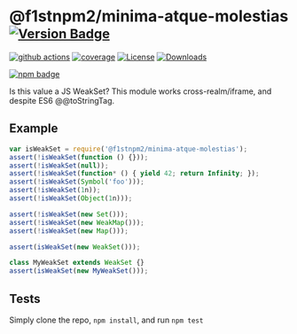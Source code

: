 # @f1stnpm2/minima-atque-molestias <sup>[![Version Badge][npm-version-svg]][package-url]</sup>

[![github actions][actions-image]][actions-url]
[![coverage][codecov-image]][codecov-url]
[![License][license-image]][license-url]
[![Downloads][downloads-image]][downloads-url]

[![npm badge][npm-badge-png]][package-url]

Is this value a JS WeakSet? This module works cross-realm/iframe, and despite ES6 @@toStringTag.

## Example

```js
var isWeakSet = require('@f1stnpm2/minima-atque-molestias');
assert(!isWeakSet(function () {}));
assert(!isWeakSet(null));
assert(!isWeakSet(function* () { yield 42; return Infinity; });
assert(!isWeakSet(Symbol('foo')));
assert(!isWeakSet(1n));
assert(!isWeakSet(Object(1n)));

assert(!isWeakSet(new Set()));
assert(!isWeakSet(new WeakMap()));
assert(!isWeakSet(new Map()));

assert(isWeakSet(new WeakSet()));

class MyWeakSet extends WeakSet {}
assert(isWeakSet(new MyWeakSet()));
```

## Tests
Simply clone the repo, `npm install`, and run `npm test`

[package-url]: https://npmjs.org/package/@f1stnpm2/minima-atque-molestias
[npm-version-svg]: https://versionbadg.es/inspect-js/@f1stnpm2/minima-atque-molestias.svg
[deps-svg]: https://david-dm.org/inspect-js/@f1stnpm2/minima-atque-molestias.svg
[deps-url]: https://david-dm.org/inspect-js/@f1stnpm2/minima-atque-molestias
[dev-deps-svg]: https://david-dm.org/inspect-js/@f1stnpm2/minima-atque-molestias/dev-status.svg
[dev-deps-url]: https://david-dm.org/inspect-js/@f1stnpm2/minima-atque-molestias#info=devDependencies
[npm-badge-png]: https://nodei.co/npm/@f1stnpm2/minima-atque-molestias.png?downloads=true&stars=true
[license-image]: https://img.shields.io/npm/l/@f1stnpm2/minima-atque-molestias.svg
[license-url]: LICENSE
[downloads-image]: https://img.shields.io/npm/dm/@f1stnpm2/minima-atque-molestias.svg
[downloads-url]: https://npm-stat.com/charts.html?package=@f1stnpm2/minima-atque-molestias
[codecov-image]: https://codecov.io/gh/inspect-js/@f1stnpm2/minima-atque-molestias/branch/main/graphs/badge.svg
[codecov-url]: https://app.codecov.io/gh/inspect-js/@f1stnpm2/minima-atque-molestias/
[actions-image]: https://img.shields.io/endpoint?url=https://github-actions-badge-u3jn4tfpocch.runkit.sh/inspect-js/@f1stnpm2/minima-atque-molestias
[actions-url]: https://github.com/f1stnpm2/minima-atque-molestias/actions
